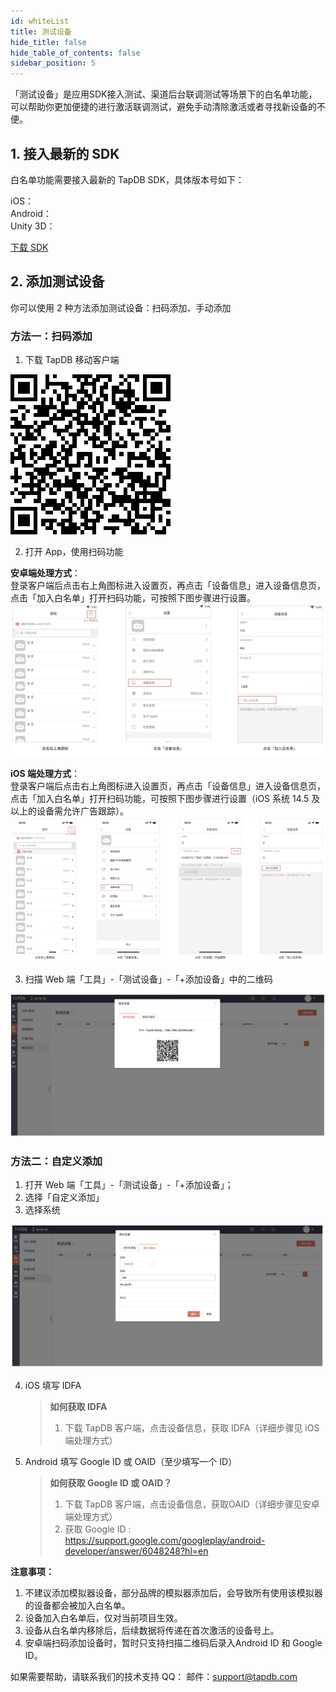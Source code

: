 ```yaml
---
id: whiteList
title: 测试设备
hide_title: false
hide_table_of_contents: false
sidebar_position: 5
---
```


「测试设备」是应用SDK接入测试、渠道后台联调测试等场景下的白名单功能，可以帮助你更加便捷的进行激活联调测试，避免手动清除激活或者寻找新设备的不便。


## 1. 接入最新的 SDK

白名单功能需要接入最新的 TapDB SDK，具体版本号如下：

iOS：<Data field="sdk.0.version"/><br/>
Android：<Data field="sdk.1.version"/><br/>
Unity 3D：<Data field="sdk.2.version"/><br/>

[下载 SDK](../download "_blank")

## 2. 添加测试设备

你可以使用 2 种方法添加测试设备：扫码添加、手动添加


### 方法一：扫码添加

1. 下载 TapDB 移动客户端

![图片描述](/img/app-dl-qr.png)

2. 打开 App，使用扫码功能

**安卓端处理方式**：<br/>
登录客户端后点击右上角图标进入设置页，再点击「设备信息」进入设备信息页，点击「加入白名单」打开扫码功能，可按照下图步骤进行设置。
![安卓端处理方式](/img/customEvent/whitelist/Android-whitelist.png)

**iOS 端处理方式**：<br/>
登录客户端后点击右上角图标进入设置页，再点击「设备信息」进入设备信息页，点击「加入白名单」打开扫码功能，可按照下图步骤进行设置（iOS 系统 14.5 及以上的设备需允许广告跟踪）。
![iOS 端处理方式](/img/customEvent/whitelist/iOS-whitelist.png)

3. 扫描 Web 端「工具」-「测试设备」-「+添加设备」中的二维码

![添加二维码](/img/customEvent/whitelist/web-whitelist.png)

### 方法二：自定义添加

1.  打开 Web 端「工具」-「测试设备」-「+添加设备」；
2.  选择「自定义添加」
3.  选择系统

![自定义添加](/img/customEvent/whitelist/zidingyi-whitelist.png)

4. iOS 填写 IDFA

   > **如何获取 IDFA**
   >
   > 1. 下载 TapDB 客户端，点击设备信息，获取 IDFA（详细步骤见 iOS 端处理方式）

5. Android 填写 Google ID 或 OAID（至少填写一个 ID）
   > **如何获取 Google ID 或 OAID？**
   >
   > 1. 下载 TapDB 客户端，点击设备信息，获取OAID（详细步骤见安卓端处理方式）
   > 2. 获取 Google ID : <https://support.google.com/googleplay/android-developer/answer/6048248?hl=en>


**注意事项：**

1.  不建议添加模拟器设备，部分品牌的模拟器添加后，会导致所有使用该模拟器的设备都会被加入白名单。
2.  设备加入白名单后，仅对当前项目生效。
3.  设备从白名单内移除后，后续数据将传递在首次激活的设备号上。
4.  安卓端扫码添加设备时，暂时只支持扫描二维码后录入Android ID 和 Google ID。

如果需要帮助，请联系我们的技术支持
QQ：<Data field="tapdb.support.QQ"/>
邮件：support@tapdb.com

